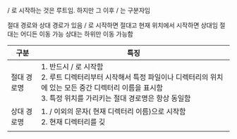/ 로 시작하는 것은 루트임. 하지만 그 이후 / 는 구분자임

절대 경로와 상대 경로가 있음
/ 로 시작하면 절대고 현재 위치에서 시작하면 상대임
절대는 어디든 이동 가능 상대는 하위만 이동 가능함


| 구분     | 특징                                                                                                           |
| ------ | ------------------------------------------------------------------------------------------------------------ |
| 절대 경로명 | 1. 반드시 / 로 시작함<br>2. 루트 디렉터리부터 시작해서 특정 파일이나 디렉터리의 위치에 있는 모든 중간 디렉터리 이름을 표시함<br>3. 특정 위치를 가리키는 절대 경로명은 항상 동일함 |
| 상대 경로명 | 1. / 이외의 문자( 현재 디렉터리 이름)으로 시작함<br>2. 현재 디렉터리를 깆                                                              |
|        |                                                                                                              |
